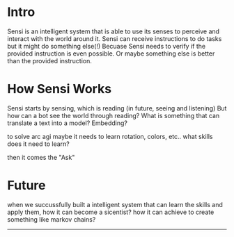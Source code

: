 # Intro
Sensi is an intelligent system that is able to use its senses to perceive and interact with the world around it.
Sensi can receive instructions to do tasks but it might do something else(!)
Becuase Sensi needs to verify if the provided instruction is even possible. Or maybe something else is better than the provided instruction.

# How Sensi Works
Sensi starts by sensing, which is reading (in future, seeing and listening)
But how can a bot see the world through reading?
What is something that can translate a text into a model? Embedding?


to solve arc agi maybe it needs to learn rotation, colors, etc.. what skills does it need to learn?

then it comes the "Ask"

# Future
when we succussfully built a intelligent system  that can learn the skills and apply them, how it can become a sicentist?
how it can achieve to create something like markov chains?

---
